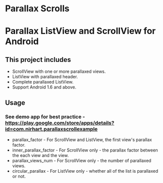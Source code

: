 Parallax Scrolls
================
# Parallax ListView and ScrollView for Android

## This project includes
* ScrollView with one or more parallaxed views.
* ListView with parallaxed header.
* Complete parallaxed ListView.
* Support Android 1.6 and above.

## Usage
### See demo app for best practice - https://play.google.com/store/apps/details?id=com.nirhart.parallaxscrollexample
* parallax_factor - For ScrollView and ListView, the first view's parallax factor.
* inner_parallax_factor - For ScrollView only - the parallax factor between the each view and the view.
* parallax_views_num - For ScrollView only - the number of parallaxed views.
* circular_parallax - For ListView only - whether all of the list is parallaxed or not.

